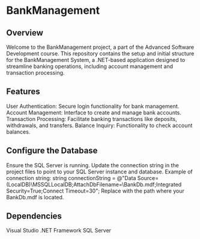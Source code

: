 # BankManagement

## Overview
Welcome to the BankManagement project, a part of the Advanced Software Development course. This repository contains the setup and initial structure for the BankManagement System, a .NET-based application designed to streamline banking operations, including account management and transaction processing.

## Features
User Authentication: Secure login functionality for bank management.
Account Management: Interface to create and manage bank accounts.
Transaction Processing: Facilitate banking transactions like deposits, withdrawals, and transfers.
Balance Inquiry: Functionality to check account balances.

## Configure the Database
Ensure the SQL Server is running.
Update the connection string in the project files to point to your SQL Server instance and database.
Example of connection string:
 string connectionString = @"Data Source=(LocalDB)\MSSQLLocalDB;AttachDbFilename=<PathToYourDatabase>\BankDb.mdf;Integrated Security=True;Connect Timeout=30";
Replace <PathToYourDatabase> with the path where your BankDb.mdf is located.

## Dependencies
Visual Studio
.NET Framework 
SQL Server 

